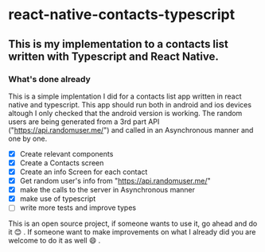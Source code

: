 # react-native-contacts-typescript
## This is my implementation to a contacts list written with Typescript and React Native.
### What's done already
This is a simple implentation I did for a contacts list app written in react native and typescript.
This app should run both in android and ios devices altough I only checked that the android version is working.
The random users are being generated from a 3rd part API ("https://api.randomuser.me/") and called in an Asynchronous manner and one by one.

- [x] Create relevant components
- [x] Create a Contacts screen
- [x] Create an info Screen for each contact
- [x] Get random user's info from "https://api.randomuser.me/"
- [x] make the calls to the server in Asynchronous manner
- [x] make use of typescript
- [ ] write more tests and improve types

This is an open source project, if someone wants to use it, go ahead and do it :blush: . 
If someone want to make improvements on what I already did you are welcome to do it as well :smile: .
